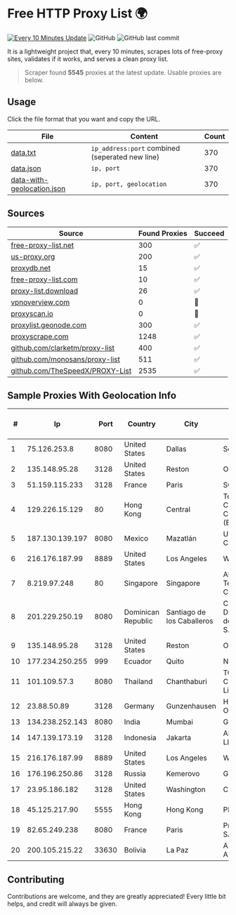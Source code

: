 
# Free HTTP Proxy List 🌍

[![Every 10 Minutes Update](https://github.com/mertguvencli/http-proxy-list/actions/workflows/main.yml/badge.svg?branch=main)](https://github.com/mertguvencli/http-proxy-list/actions/workflows/main.yml)
![GitHub](https://img.shields.io/github/license/mertguvencli/http-proxy-list)
![GitHub last commit](https://img.shields.io/github/last-commit/mertguvencli/http-proxy-list)

It is a lightweight project that, every 10 minutes, scrapes lots of free-proxy sites, validates if it works, and serves a clean proxy list.


> Scraper found **5545** proxies at the latest update. Usable proxies are below.

## Usage

Click the file format that you want and copy the URL.


|File|Content|Count|
|----|-------|-----|
|[data.txt](https://raw.githubusercontent.com/mertguvencli/http-proxy-list/main/proxy-list/data.txt)|`ip_address:port` combined (seperated new line)|370|
|[data.json](https://raw.githubusercontent.com/mertguvencli/http-proxy-list/main/proxy-list/data.json)|`ip, port`|370|
|[data-with-geolocation.json](https://raw.githubusercontent.com/mertguvencli/http-proxy-list/main/proxy-list/data-with-geolocation.json)|`ip, port, geolocation`|370|

## Sources

|Source|Found Proxies|Succeed|
|------|-------------|-------|
|[free-proxy-list.net](https://free-proxy-list.net)|300|✅|
|[us-proxy.org](https://www.us-proxy.org)|200|✅|
|[proxydb.net](http://proxydb.net)|15|✅|
|[free-proxy-list.com](https://free-proxy-list.com/?page=&port=&type%5B%5D=http&type%5B%5D=https&up_time=0&search=Search)|10|✅|
|[proxy-list.download](https://www.proxy-list.download/HTTP)|26|✅|
|[vpnoverview.com](https://vpnoverview.com/privacy/anonymous-browsing/free-proxy-servers)|0|🚫|
|[proxyscan.io](https://www.proxyscan.io)|0|🚫|
|[proxylist.geonode.com](https://proxylist.geonode.com/api/proxy-list?limit=300&page=1&sort_by=lastChecked&sort_type=desc&protocols=http,https)|300|✅|
|[proxyscrape.com](https://api.proxyscrape.com/v2/?request=displayproxies&protocol=http&timeout=10000&country=all&ssl=all&anonymity=all)|1248|✅|
|[github.com/clarketm/proxy-list](https://raw.githubusercontent.com/clarketm/proxy-list/master/proxy-list-raw.txt)|400|✅|
|[github.com/monosans/proxy-list](https://raw.githubusercontent.com/monosans/proxy-list/main/proxies/http.txt)|511|✅|
|[github.com/TheSpeedX/PROXY-List](https://raw.githubusercontent.com/TheSpeedX/PROXY-List/master/http.txt)|2535|✅|


## Sample Proxies With Geolocation Info

|#|Ip|Port|Country|City|Internet Service Provider|
|-|--|----|-------|----|-------------------------|
|1|75.126.253.8|8080|United States|Dallas|SoftLayer|
|2|135.148.95.28|3128|United States|Reston|OVH SAS|
|3|51.159.115.233|3128|France|Paris|SCALEWAY|
|4|129.226.15.129|80|Hong Kong|Central|Tencent Cloud Computing (Beijing) Co|
|5|187.130.139.197|8080|Mexico|Mazatlán|Uninet S.A. de C.V.|
|6|216.176.187.99|8889|United States|Los Angeles|Wowrack.com|
|7|8.219.97.248|80|Singapore|Singapore|Alibaba (US) Technology Co., Ltd.|
|8|201.229.250.19|8080|Dominican Republic|Santiago de los Caballeros|Compañía Dominicana de Teléfonos S. A.|
|9|135.148.95.28|3128|United States|Reston|OVH SAS|
|10|177.234.250.255|999|Ecuador|Quito|Nedetel S.A.|
|11|101.109.57.3|8080|Thailand|Chanthaburi|TOT Public Company Limited|
|12|23.88.50.89|3128|Germany|Gunzenhausen|Hetzner Online GmbH|
|13|134.238.252.143|8080|India|Mumbai|Google LLC|
|14|147.139.173.19|3128|Indonesia|Jakarta|Alibaba.com LLC|
|15|216.176.187.99|8889|United States|Los Angeles|Wowrack.com|
|16|176.196.250.86|3128|Russia|Kemerovo|Goodline.info|
|17|23.95.186.182|3128|United States|Washington|ColoCrossing|
|18|45.125.217.90|5555|Hong Kong|Hong Kong|PINGNET|
|19|82.65.249.238|8080|France|Paris|Proxad / Free SAS|
|20|200.105.215.22|33630|Bolivia|La Paz|AXS Bolivia S. A.|



## Contributing

Contributions are welcome, and they are greatly appreciated! Every
little bit helps, and credit will always be given.

